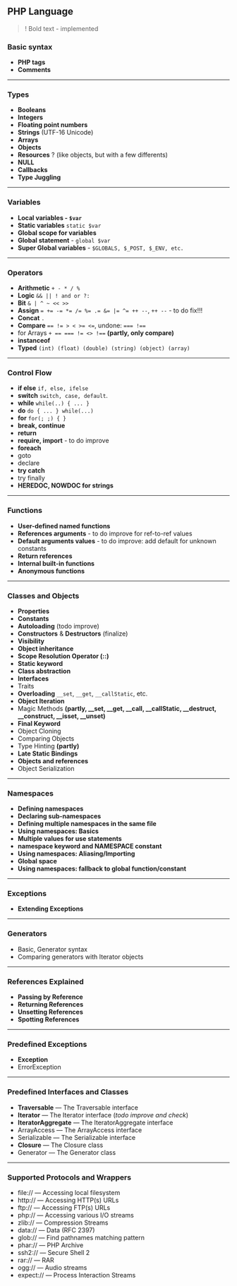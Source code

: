 ## PHP Language

> ! Bold text - implemented

### Basic syntax
+ **PHP tags**
+ **Comments**

---

### Types
+ **Booleans**
+ **Integers**
+ **Floating point numbers**
+ **Strings** (UTF-16 Unicode)
+ **Arrays**
+ **Objects**
+ **Resources** ? (like objects, but with a few differents)
+ **NULL**
+ **Callbacks**
+ **Type Juggling**

---

### Variables
+ **Local variables - `$var`**
+ **Static variables** `static $var`
+ **Global scope for variables**
+ **Global statement** - `global $var`
+ **Super Global variables** - `$GLOBALS, $_POST, $_ENV, etc.`

---

### Operators

+ **Arithmetic** `+ - * / %`
+ **Logic** `&& || ! and or ?:`
+ **Bit** `& | ^ ~ << >>`
+ **Assign** `= += -= *= /= %= .= &= |= ^= ++ --`, `++ --` - to do fix!!!
+ **Concat** `.`
+ **Compare** `== != > < >= <=`, undone: `=== !==`
+ for Arrays `+ == === != <> !==`  **(partly, only compare)**
+ **instanceof**
+ **Typed** `(int) (float) (double) (string) (object) (array)`

---

### Control Flow

+ **if else** `if, else, ifelse`
+ **switch** `switch, case, default`.
+ **while** `while(..) { ... }`
+ **do** `do { ... } while(...)`
+ **for** `for(; ;) { }`
+ **break, continue**
+ **return**
+ **require, import** - to do improve
+ **foreach**
+ goto
+ declare
+ **try catch**
+ try finally
+ **HEREDOC, NOWDOC for strings**

---

### Functions

+ **User-defined named functions**
+ **References arguments** - to do improve for ref-to-ref values
+ **Default arguments values** - to do improve: add default for unknown constants
+ **Return references**
+ **Internal built-in functions**
+ **Anonymous functions**

---

### Classes and Objects

+ **Properties**
+ **Constants**
+ **Autoloading** (todo improve)
+ **Constructors** & **Destructors** (finalize)
+ **Visibility**
+ **Object inheritance**
+ **Scope Resolution Operator (::)**
+ **Static keyword**
+ **Class abstraction**
+ **Interfaces**
+ Traits
+ **Overloading** `__set`, `__get`, `__callStatic`, etc.
+ **Object Iteration**
+ Magic Methods **(partly, __set, __get, __call, __callStatic, __destruct, __construct, __isset, __unset)**
+ **Final Keyword**
+ Object Cloning
+ Comparing Objects
+ Type Hinting **(partly)**
+ **Late Static Bindings**
+ **Objects and references**
+ Object Serialization

---

### Namespaces

+ **Defining namespaces**
+ **Declaring sub-namespaces**
+ **Defining multiple namespaces in the same file**
+ **Using namespaces: Basics**
+ **Multiple values for use statements**
+ **namespace keyword and __NAMESPACE__ constant**
+ **Using namespaces: Aliasing/Importing**
+ **Global space**
+ **Using namespaces: fallback to global function/constant**

---

### Exceptions
+ **Extending Exceptions**

---

### Generators
+ Basic, Generator syntax
+ Comparing generators with Iterator objects

---

### References Explained
+ **Passing by Reference**
+ **Returning References**
+ **Unsetting References**
+ **Spotting References**

---

### Predefined Exceptions
+ **Exception**
+ ErrorException

---

### Predefined Interfaces and Classes
+ **Traversable** — The Traversable interface
+ **Iterator** — The Iterator interface (_todo improve and check_)
+ **IteratorAggregate** — The IteratorAggregate interface
+ ArrayAccess — The ArrayAccess interface
+ Serializable — The Serializable interface
+ **Closure** — The Closure class
+ Generator — The Generator class

---

### Supported Protocols and Wrappers
+ file:// — Accessing local filesystem
+ http:// — Accessing HTTP(s) URLs
+ ftp:// — Accessing FTP(s) URLs
+ php:// — Accessing various I/O streams
+ zlib:// — Compression Streams
+ data:// — Data (RFC 2397)
+ glob:// — Find pathnames matching pattern
+ phar:// — PHP Archive
+ ssh2:// — Secure Shell 2
+ rar:// — RAR
+ ogg:// — Audio streams
+ expect:// — Process Interaction Streams
